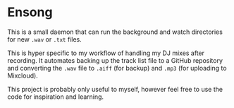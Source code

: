 # Ensong

This is a small daemon that can run the background and watch directories for new
`.wav` or `.txt` files.

This is hyper specific to my workflow of handling my DJ mixes after recording.
It automates backing up the track list file to a GitHub repository and
converting the `.wav` file to `.aiff` (for backup) and `.mp3` (for uploading to
Mixcloud).

This project is probably only useful to myself, however feel free to use the
code for inspiration and learning.
